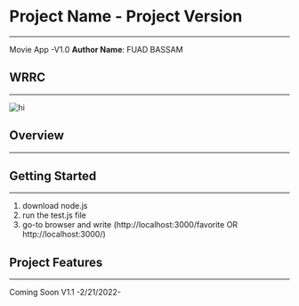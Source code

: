# Project Name - Project Version
--------------------------------

 Movie App -V1.0
**Author Name**: FUAD BASSAM

## WRRC
----

![hi](https://firebasestorage.googleapis.com/v0/b/f22f-3c23f.appspot.com/o/Capture%202.PNG?alt=media&token=949e41c5-da89-4bd7-bb92-2da3a0121dc0)

## Overview
-----
## Getting Started
------
1. download node.js 
2. run the test.js file
3. go-to browser and write (http://localhost:3000/favorite OR http://localhost:3000/)    

## Project Features
-------
Coming Soon  V1.1   -2/21/2022-
